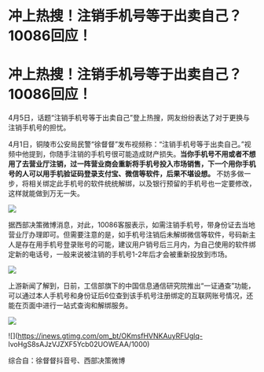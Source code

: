# 冲上热搜！注销手机号等于出卖自己？10086回应！

# 冲上热搜！注销手机号等于出卖自己？10086回应！

4月5日，话题“注销手机号等于出卖自己”登上热搜，网友纷纷表达了对于更换与注销手机号的担忧。

4月1日，铜陵市公安局民警“徐督督”发布视频称：“注销手机号等于出卖自己。”视频中他提到，你随手注销的手机号很可能造成财产损失。**当你手机号不用或者不想用了去营业厅注销，过一阵营业商会重新将手机号投入市场销售，下一个用你手机号的人可以用手机验证码登录支付宝、微信等软件，后果不堪设想。**
不妨多做一步，将相关绑定此手机号的软件统统解绑，以及银行预留的手机号也一定要修改，这样就能做到万无一失。

![](https://inews.gtimg.com/om_bt/OfjLmD6IEahGE6tv9Z2Z-CooVx0YewUmGe7bkPmHC12yMAA/1000)

据西部决策微博消息，对此，10086客服表示，如需注销手机号，带身份证去当地营业厅办理即可。但需要注意的是，如手机号注销后未解绑微信等软件，号码新主人是存在用手机号登录账号的可能，建议用户销号后三月内，为自己使用的软件绑定新的电话号，一般来说被注销的手机号1-2年后才会被重新投放到市场。

![](https://inews.gtimg.com/om_bt/Oi7-Kf8YTfBg4XMpjM7h1Wx6QenYY5Ey53z2dNdxaEjGEAA/1000)

上游新闻了解到，日前，工信部旗下的中国信息通信研究院推出“一证通查”功能，可以通过本人手机号和身份证后6位查到该手机号注册绑定的互联网账号情况，还能在页面中进行一站式查询和解绑服务。

![](https://inews.gtimg.com/om_bt/OboJlBzpAIi4rwLYEBWqIGMqeDXPOEYGegsF1D6yDSSQEAA/1000)

![](https://inews.gtimg.com/om_bt/OKmsfHVNKAuyRFUglq-
lvoHgS8sAJzVJZXF5Ycb02UOWEAA/1000)

综合自：徐督督抖音号、西部决策微博

